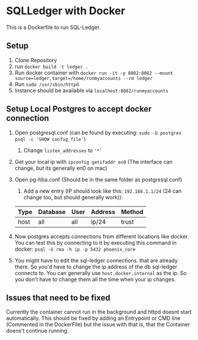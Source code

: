 # SQLLedger with Docker
This is a Dockerfile to run SQL-Ledger.


## Setup
1. Clone Repository
2. run `docker build -t ledger .`
3. Run docker container with `docker run -it -p 8082:8082 --mount source=ledger,target=/home/runmyaccounts --rm ledger`
4. Run `sudo /usr/sbin/httpd`
5. Instance should be available via `localhost:8082/runmyaccounts`


## Setup Local Postgres to accept docker connection
1. Open postgresql.conf (can be found by executing: `sudo -U postgres psql -c 'SHOW config_file'`)
    1. Change `listen_addresses` to `'*'`
2. Get your local ip with `ipconfig getifaddr en0` (The interface can change, but its generally en0 on mac)
3. Open pg-hba.conf (Should be in the same folder as postgresql.conf)
    1. Add a new entry (IP should look like this: `192.168.1.1/24` (24 can change too, but should generally work)):  
    
     | Type    | Database    | User    | Address    | Method    |
     | ------ | ---------- | ------ | --------- |-------- |
     | host | all      | all  | ip/24   | trust  |

4. Now postgres accepts connections from different locations like docker.
You can test this by connecting to it by executing this command in docker:
`psql -U rma -h ip -p 5432 phoenix_core`

5. You might have to edit the sql-ledger connections. that are already there. So you'd have to change the ip address of the db
sql-ledger connects to. You can generally use `host.docker.internal` as the ip. So you don't have to change them all the time when your ip changes.

## Issues that need to be fixed
Currently the container cannot run in the background and httpd doesnt start automatically.
This should be fixed by adding an Entrypoint or CMD line (Commented in the DockerFile) but the issue with that is, that the Container doens't continue running.
